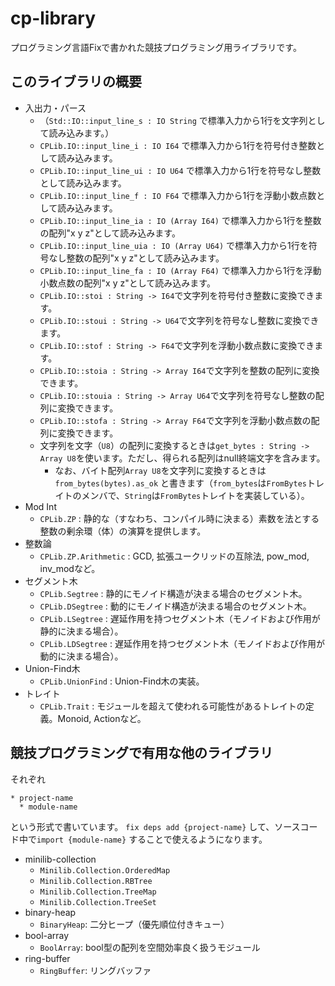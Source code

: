 # cp-library

プログラミング言語Fixで書かれた競技プログラミング用ライブラリです。

## このライブラリの概要

* 入出力・パース
  * （`Std::IO::input_line_s : IO String` で標準入力から1行を文字列として読み込みます。）
  * `CPLib.IO::input_line_i : IO I64` で標準入力から1行を符号付き整数として読み込みます。
  * `CPLib.IO::input_line_ui : IO U64` で標準入力から1行を符号なし整数として読み込みます。
  * `CPLib.IO::input_line_f : IO F64` で標準入力から1行を浮動小数点数として読み込みます。
  * `CPLib.IO::input_line_ia : IO (Array I64)` で標準入力から1行を整数の配列"x y z"として読み込みます。
  * `CPLib.IO::input_line_uia : IO (Array U64)` で標準入力から1行を符号なし整数の配列"x y z"として読み込みます。
  * `CPLib.IO::input_line_fa : IO (Array F64)` で標準入力から1行を浮動小数点数の配列"x y z"として読み込みます。
  * `CPLib.IO::stoi : String -> I64`で文字列を符号付き整数に変換できます。
  * `CPLib.IO::stoui : String -> U64`で文字列を符号なし整数に変換できます。
  * `CPLib.IO::stof : String -> F64`で文字列を浮動小数点数に変換できます。
  * `CPLib.IO::stoia : String -> Array I64`で文字列を整数の配列に変換できます。
  * `CPLib.IO::stouia : String -> Array U64`で文字列を符号なし整数の配列に変換できます。
  * `CPLib.IO::stofa : String -> Array F64`で文字列を浮動小数点数の配列に変換できます。
  * 文字列を文字（`U8`）の配列に変換するときは`get_bytes : String -> Array U8`を使います。ただし、得られる配列はnull終端文字を含みます。
    * なお、バイト配列`Array U8`を文字列に変換するときは`from_bytes(bytes).as_ok` と書きます（`from_bytes`は`FromBytes`トレイトのメンバで、`String`は`FromBytes`トレイトを実装している）。
* Mod Int
  * `CPLib.ZP` : 静的な（すなわち、コンパイル時に決まる）素数を法とする整数の剰余環（体）の演算を提供します。
* 整数論
  * `CPLib.ZP.Arithmetic` : GCD, 拡張ユークリッドの互除法, pow_mod, inv_modなど。
* セグメント木
  * `CPLib.Segtree` : 静的にモノイド構造が決まる場合のセグメント木。
  * `CPLib.DSegtree` : 動的にモノイド構造が決まる場合のセグメント木。
  * `CPLib.LSegtree` : 遅延作用を持つセグメント木（モノイドおよび作用が静的に決まる場合）。
  * `CPLib.LDSegtree` : 遅延作用を持つセグメント木（モノイドおよび作用が動的に決まる場合）。
* Union-Find木
  * `CPLib.UnionFind` : Union-Find木の実装。
* トレイト
  * `CPLib.Trait` : モジュールを超えて使われる可能性があるトレイトの定義。Monoid, Actionなど。


## 競技プログラミングで有用な他のライブラリ

それぞれ
```
* project-name
  * module-name
```
という形式で書いています。
`fix deps add {project-name}` して、ソースコード中で`import {module-name}` することで使えるようになります。

* minilib-collection
  * `Minilib.Collection.OrderedMap`
  * `Minilib.Collection.RBTree`
  * `Minilib.Collection.TreeMap`
  * `Minilib.Collection.TreeSet`
* binary-heap
  * `BinaryHeap`: 二分ヒープ（優先順位付きキュー）
* bool-array
  * `BoolArray`: bool型の配列を空間効率良く扱うモジュール
* ring-buffer
  * `RingBuffer`: リングバッファ